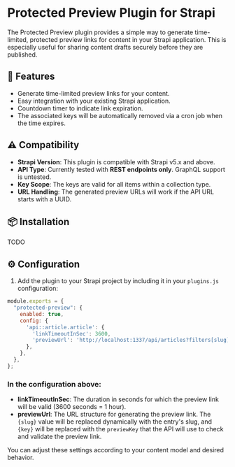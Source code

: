 # Protected Preview Plugin for Strapi

The Protected Preview plugin provides a simple way to generate time-limited, protected preview links for content in your Strapi application. This is especially useful for sharing content drafts securely before they are published.

## 🚀 Features
- Generate time-limited preview links for your content.
- Easy integration with your existing Strapi application.
- Countdown timer to indicate link expiration.
- The associated keys will be automatically removed via a cron job when the time expires.

## ⚠️ Compatibility
- **Strapi Version**: This plugin is compatible with Strapi v5.x and above.
- **API Type**: Currently tested with **REST endpoints only**. GraphQL support is untested.
- **Key Scope**: The keys are valid for all items within a collection type.
- **URL Handling**: The generated preview URLs will work if the API URL starts with a UUID.

## 📦 Installation
TODO

## ⚙️ Configuration
1. Add the plugin to your Strapi project by including it in your `plugins.js` configuration:

```js
module.exports = {
  "protected-preview": {
    enabled: true,
    config: {
      'api::article.article': {
        'linkTimeoutInSec': 3600,  
        'previewUrl': 'http://localhost:1337/api/articles?filters[slug][$eq]={slug}&status=draft&previewKey={key}',
      },
    },
  },
};
```

### In the configuration above:
- **linkTimeoutInSec**: The duration in seconds for which the preview link will be valid (3600 seconds = 1 hour).
- **previewUrl**: The URL structure for generating the preview link. The `{slug}` value will be replaced dynamically with the entry's slug, and `{key}` will be replaced with the `previewKey` that the API will use to check and validate the preview link.

You can adjust these settings according to your content model and desired behavior.
